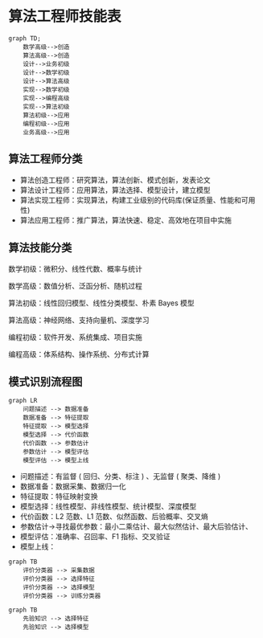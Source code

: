 # 算法工程师技能表

```mermaid
graph TD;
    数学高级-->创造
    算法高级-->创造
    设计-->业务初级
    设计-->数学初级
    设计-->算法高级
    实现-->数学初级
    实现-->编程高级
    实现-->算法初级
    算法初级-->应用
    编程初级-->应用
    业务高级-->应用
```

## 算法工程师分类

-   算法创造工程师：研究算法，算法创新、模式创新，发表论文
-   算法设计工程师：应用算法，算法选择、模型设计，建立模型
-   算法实现工程师：实现算法，构建工业级别的代码库(保证质量、性能和可用性)
-   算法应用工程师：推广算法，算法快速、稳定、高效地在项目中实施

## 算法技能分类

数学初级：微积分、线性代数、概率与统计

数学高级：数值分析、泛函分析、随机过程

算法初级：线性回归模型、线性分类模型、朴素 Bayes 模型

算法高级：神经网络、支持向量机、深度学习

编程初级：软件开发、系统集成、项目实施

编程高级：体系结构、操作系统、分布式计算

## 模式识别流程图

```mermaid
graph LR
    问题描述 --> 数据准备
    数据准备 --> 特征提取
    特征提取 --> 模型选择
    模型选择 --> 代价函数
    代价函数 --> 参数估计
    参数估计 --> 模型评估
    模型评估 --> 模型上线
```

-   问题描述：有监督 ( 回归、分类、标注 ) 、无监督 ( 聚类、降维 )
-   数据准备：数据采集、数据归一化
-   特征提取：特征映射变换
-   模型选择：线性模型、非线性模型、统计模型、深度模型
-   代价函数：L2 范数、L1 范数、似然函数、后验概率、交叉熵
-   参数估计→寻找最优参数：最小二乘估计、最大似然估计、最大后验估计、
-   模型评估：准确率、召回率、F1 指标、交叉验证
-   模型上线：

```mermaid
graph TB
    评价分类器 --> 采集数据
    评价分类器 --> 选择特征
    评价分类器 --> 选择模型
    评价分类器 --> 训练分类器
```

```mermaid
graph TB
    先验知识 --> 选择特征
    先验知识 --> 选择模型
```

